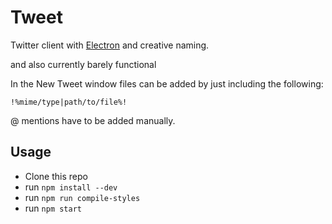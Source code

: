 # Tweet
Twitter client with [Electron](https://electron.atom.io) and creative naming.

and also currently barely functional

In the New Tweet window files can be added by just including the following:
```
!%mime/type|path/to/file%!
```
@ mentions have to be added manually.

## Usage
- Clone this repo
- run `npm install --dev`
- run `npm run compile-styles`
- run `npm start`
